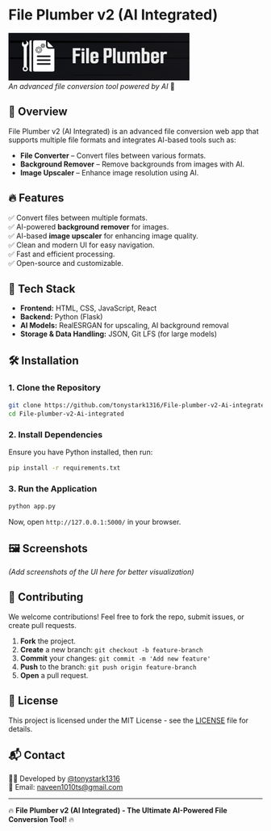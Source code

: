 # File Plumber v2 (AI Integrated)

![File Plumber AI Logo](https://github.com/tonystark1316/File-plumber-v2-Ai-integrated/blob/main/uploads/Screenshot%202025-03-18%20215246.png)  
*An advanced file conversion tool powered by AI* 🚀

## 📝 Overview
File Plumber v2 (AI Integrated) is an advanced file conversion web app that supports multiple file formats and integrates AI-based tools such as:
- **File Converter** – Convert files between various formats.
- **Background Remover** – Remove backgrounds from images with AI.
- **Image Upscaler** – Enhance image resolution using AI.

## 🔥 Features
✅ Convert files between multiple formats.  
✅ AI-powered **background remover** for images.  
✅ AI-based **image upscaler** for enhancing image quality.  
✅ Clean and modern UI for easy navigation.  
✅ Fast and efficient processing.  
✅ Open-source and customizable.  

## 🚀 Tech Stack
- **Frontend:** HTML, CSS, JavaScript, React
- **Backend:** Python (Flask)
- **AI Models:** RealESRGAN for upscaling, AI background removal
- **Storage & Data Handling:** JSON, Git LFS (for large models)

## 🛠 Installation
### **1. Clone the Repository**
```bash
git clone https://github.com/tonystark1316/File-plumber-v2-Ai-integrated.git
cd File-plumber-v2-Ai-integrated
```

### **2. Install Dependencies**
Ensure you have Python installed, then run:
```bash
pip install -r requirements.txt
```

### **3. Run the Application**
```bash
python app.py
```
Now, open `http://127.0.0.1:5000/` in your browser.

## 🖼️ Screenshots
*(Add screenshots of the UI here for better visualization)*

## 🔗 Contributing
We welcome contributions! Feel free to fork the repo, submit issues, or create pull requests.  
1. **Fork** the project.
2. **Create** a new branch: `git checkout -b feature-branch`
3. **Commit** your changes: `git commit -m 'Add new feature'`
4. **Push** to the branch: `git push origin feature-branch`
5. **Open** a pull request.

## 📜 License
This project is licensed under the MIT License - see the [LICENSE](LICENSE) file for details.

## 📬 Contact
👨‍💻 Developed by [@tonystark1316](https://github.com/tonystark1316)  
📧 Email: naveen1010ts@gmail.com  


---
🔥 **File Plumber v2 (AI Integrated) - The Ultimate AI-Powered File Conversion Tool!** 🔥

